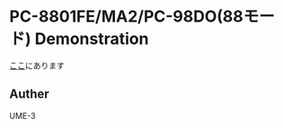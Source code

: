 # PC-8801FE/MA2/PC-98DO(88モード) Demonstration


[ここ](http://dmpsoft.s17.xrea.com/data/dodemocut.zip)にあります


## Auther
UME-3
